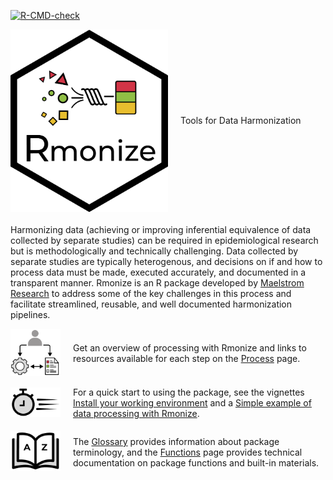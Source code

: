 
<!-- README.md is generated from README.Rmd. Please edit that file -->

<!-- badges: start -->

[![R-CMD-check](https://github.com/maelstrom-research/Rmonize/actions/workflows/R-CMD-check.yaml/badge.svg)](https://github.com/maelstrom-research/Rmonize/actions/workflows/R-CMD-check.yaml)
<!-- badges: end -->

<p style="display: flex; align-items: center; margin-bottom: 20px">

<img src="man/figures/fig_logo.png" style="max-width: 50%; height: auto; margin-right:  20px"/>
<span style="flex: 1; text-align: start"> Tools for Data
Harmonization</span>
</p>

Harmonizing data (achieving or improving inferential equivalence of data
collected by separate studies) can be required in epidemiological
research but is methodologically and technically challenging. Data
collected by separate studies are typically heterogenous, and decisions
on if and how to process data must be made, executed accurately, and
documented in a transparent manner. Rmonize is an R package developed by
<a href="https://www.maelstrom-research.org/" target="_blank">Maelstrom
Research</a> to address some of the key challenges in this process and
facilitate streamlined, reusable, and well documented harmonization
pipelines.

<div style="display: flex; align-items: center;">

<div style="flex: 0 0 auto; margin-right: 20px;">

<img src="man/figures/fig_1.png" style="width: 80px;">

</div>

<div style="flex: 1;">

Get an overview of processing with Rmonize and links to resources
available for each step on the
[Process](https://maelstrom-research.github.io/Rmonize-documentation/process/index.html)
page.

</div>

</div>

<div style="display: flex; align-items: center;">

<div style="flex: 0 0 auto; margin-right: 20px;">

<img src="man/figures/fig_2.png" style="width: 80px;">

</div>

<div style="flex: 1;">

For a quick start to using the package, see the vignettes [Install your
working
environment](https://maelstrom-research.github.io/Rmonize-documentation/articles/a-install-your-working-environment.html)
and a [Simple example of data processing with
Rmonize](https://maelstrom-research.github.io/Rmonize-documentation/articles/b-simple-example-of-data-processing-with-Rmonize.html).

</div>

</div>

<div style="display: flex; align-items: center;">

<div style="flex: 0 0 auto; margin-right: 20px;">

<img src="man/figures/fig_3.png" style="width: 80px;">

</div>

<div style="flex: 1;">

The
[Glossary](https://maelstrom-research.github.io/Rmonize-documentation/glossary/index.html)
provides information about package terminology, and the
[Functions](https://maelstrom-research.github.io/Rmonize-documentation/reference/index.html)
page provides technical documentation on package functions and built-in
materials.

</div>

</div>
